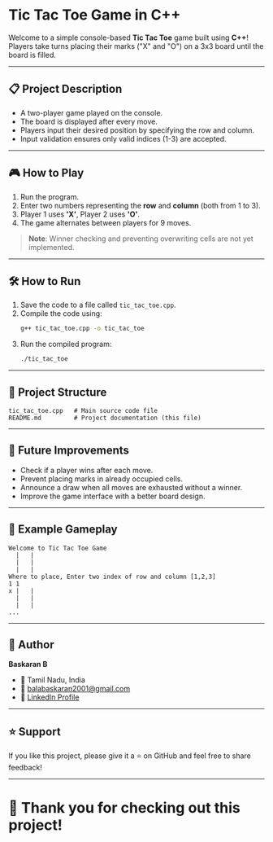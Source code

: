 # Tic Tac Toe Game in C++

Welcome to a simple console-based **Tic Tac Toe** game built using **C++**!  
Players take turns placing their marks ("X" and "O") on a 3x3 board until the board is filled.

---

## 📋 Project Description
- A two-player game played on the console.
- The board is displayed after every move.
- Players input their desired position by specifying the row and column.
- Input validation ensures only valid indices (1-3) are accepted.

---

## 🎮 How to Play
1. Run the program.
2. Enter two numbers representing the **row** and **column** (both from 1 to 3).
3. Player 1 uses **'X'**, Player 2 uses **'O'**.
4. The game alternates between players for 9 moves.

> **Note**: Winner checking and preventing overwriting cells are not yet implemented.

---

## 🛠️ How to Run

1. Save the code to a file called `tic_tac_toe.cpp`.
2. Compile the code using:
   ```bash
   g++ tic_tac_toe.cpp -o tic_tac_toe
   ```
3. Run the compiled program:
   ```bash
   ./tic_tac_toe
   ```

---

## 📂 Project Structure

```plaintext
tic_tac_toe.cpp   # Main source code file
README.md         # Project documentation (this file)
```

---

## 🚀 Future Improvements
- Check if a player wins after each move.
- Prevent placing marks in already occupied cells.
- Announce a draw when all moves are exhausted without a winner.
- Improve the game interface with a better board design.

---

## 📸 Example Gameplay

```plaintext
Welcome to Tic Tac Toe Game
  |   |   
  |   |   
  |   |   
Where to place, Enter two index of row and column [1,2,3]
1 1
x |   |   
  |   |   
  |   |   
...
```

---

## 👤 Author

**Baskaran B**  
- 📍 Tamil Nadu, India
- 📧 balabaskaran2001@gmail.com
- 🔗 [LinkedIn Profile](http://www.linkedin.com/in/baskaran2001)

---

## ⭐️ Support

If you like this project, please give it a ⭐️ on GitHub and feel free to share feedback!

---

# 🧡 Thank you for checking out this project!
